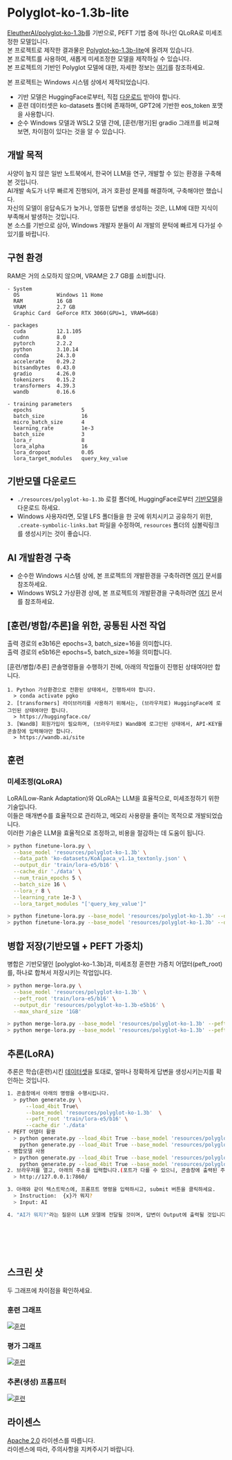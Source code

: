# Polyglot-ko-1.3b-lite

[EleutherAI/polyglot-ko-1.3b](https://huggingface.co/EleutherAI/polyglot-ko-1.3b/)를 기반으로, PEFT 기법 중에 하나인 QLoRA로 미세조정한 모델입니다.<br/>
본 프로젝트로 제작한 결과물은 [Polyglot-ko-1.3b-lite](https://huggingface.co/JoonkyuBest/polyglot-ko-1.3b-lite1.0)에 올려져 있습니다.<br/>
본 프로젝트를 사용하여, 새롭게 미세조정한 모델을 제작하실 수 있습니다.<br/>
본 프로젝트의 기반인 Polyglot 모델에 대한, 자세한 정보는 [여기](https://github.com/EleutherAI/polyglot)를 참조하세요.

본 프로젝트는 Windows 시스템 상에서 제작되었습니다.
- 기반 모델은 HuggingFace로부터, 직접 [다운로드](#기반모델-다운로드) 받아야 합니다.
- 훈련 데이터셋은 ko-datasets 폴더에 존재하며, GPT2에 기반한 eos_token 포맷을 사용합니다.
- 순수 Windows 모델과 WSL2 모델 간에, [훈련/평가]된 gradio 그래프를 비교해 보면, 차이점이 있다는 것을 알 수 있습니다.


## 개발 목적
사양이 높지 않은 일반 노트북에서, 한국어 LLM을 연구, 개발할 수 있는 환경을 구축해 본 것입니다.<br/>
AI개발 속도가 너무 빠르게 진행되어, 과거 호환성 문제를 해결하며, 구축해야만 했습니다.<br/>
자신의 모델이 응답속도가 늦거나, 엉뚱한 답변을 생성하는 것은, LLM에 대한 지식이 부족해서 발생하는 것입니다.<br/>
본 소스를 기반으로 삼아, Windows 개발자 분들이 AI 개발의 문턱에 빠르게 다가설 수 있기를 바랍니다.


## 구현 환경

RAM은 거의 소모하지 않으며, VRAM은 2.7 GB를 소비합니다.
```
- System
  OS            Windows 11 Home
  RAM           16 GB
  VRAM	        2.7 GB
  Graphic Card  GeForce RTX 3060(GPU=1, VRAM=6GB)

- packages
  cuda          12.1.105
  cudnn         8.0
  pytorch       2.2.2
  python        3.10.14
  conda         24.3.0
  accelerate    0.29.2
  bitsandbytes  0.43.0
  gradio        4.26.0
  tokenizers    0.15.2
  transformers  4.39.3
  wandb         0.16.6

- training parameters
  epochs                5
  batch_size            16
  micro_batch_size      4
  learning_rate         1e-3
  batch_size            3
  lora_r                8
  lora_alpha            16
  lora_dropout          0.05
  lora_target_modules   query_key_value
```


## 기반모델 다운로드
- `./resources/polyglot-ko-1.3b` 로컬 폴더에, HuggingFace로부터 [기반모델](https://huggingface.co/EleutherAI/polyglot-ko-1.3b/tree/main)을 다운로드 하세요.
- Windows 사용자라면, 모델 LFS 폴더들을 한 곳에 위치시키고 공유하기 위한, `.create-symbolic-links.bat` 파일을 수정하여, `resources` 폴더의 심볼릭링크를 생성시키는 것이 좋습니다.


## AI 개발환경 구축

- 순수한 Windows 시스템 상에, 본 프로젝트의 개발환경을 구축하려면 [여기](./INSTALL-Win.md) 문서를 참조하세요.
- Windows WSL2 가상환경 상에, 본 프로젝트의 개발환경을 구축하려면 [여기](./INSTALL-WSL.md) 문서를 참조하세요.


## [훈련/병합/추론]을 위한, 공통된 사전 작업
출력 경로의 e3b16은 epochs=3, batch_size=16을 의미합니다.<br/>
출력 경로의 e5b16은 epochs=5, batch_size=16을 의미합니다.

[훈련/병합/추론] 콘솔명령들을 수행하기 전에, 아래의 작업들이 진행된 상태여야만 합니다.
```
1. Python 가상환경으로 전환된 상태에서, 진행하셔야 합니다.
  > conda activate pgko
2. [transformers] 라이브러리를 사용하기 위해서는, (브라우저로) HuggingFace에 로그인된 상태여야만 합니다.
  > https://huggingface.co/
3. [WandB] 회원가입이 필요하며, (브라우저로) WandB에 로그인된 상태에서, API-KEY를 콘솔창에 입력해야만 합니다.
  > https://wandb.ai/site
```

## 훈련

### 미세조정(QLoRA)
LoRA(Low-Rank Adaptation)와 QLoRA는 LLM을 효율적으로, 미세조정하기 위한 기술입니다.<br/>
이들은 매개변수를 효율적으로 관리하고, 메모리 사용량을 줄이는 목적으로 개발되었습니다.<br/>
이러한 기술은 LLM을 효율적으로 조정하고, 비용을 절감하는 데 도움이 됩니다.

```bash
> python finetune-lora.py \
  --base_model 'resources/polyglot-ko-1.3b' \
  --data_path 'ko-datasets/KoAlpaca_v1.1a_textonly.json' \
  --output_dir 'train/lora-e5/b16' \
  --cache_dir './data' \
  --num_train_epochs 5 \
  --batch_size 16 \
  --lora_r 8 \
  --learning_rate 1e-3 \
  --lora_target_modules "['query_key_value']"

> python finetune-lora.py --base_model 'resources/polyglot-ko-1.3b' --data_path 'ko-datasets/KoAlpaca_v1.1a_textonly.json' --output_dir 'train/lora-e5/b16' --cache_dir './data' --num_train_epochs 5  --batch_size 16 --lora_r 8 --learning_rate 1e-3 --lora_target_modules "['query_key_value']"
> python finetune-lora.py --base_model 'resources/polyglot-ko-1.3b' --data_path 'ko-datasets/KoAlpaca_v1.1a_textonly.json' --output_dir 'train/lora-e3/b16' --cache_dir './data' --num_train_epochs 3  --batch_size 16 --lora_r 8 --learning_rate 1e-3 --lora_target_modules "['query_key_value']"
```


## 병합 저장(기반모델 + PEFT 가중치)
병합은 기반모델인 [polyglot-ko-1.3b]과, 미세조정 훈련한 가증치 어댑터(peft_root)를, 하나로 합쳐서 저장시키는 작업입니다.

```bash
> python merge-lora.py \
  --base_model 'resources/polyglot-ko-1.3b' \
  --peft_root 'train/lora-e5/b16' \
  --output_dir 'resources/polyglot-ko-1.3b-e5b16' \
  --max_shard_size '1GB'

> python merge-lora.py --base_model 'resources/polyglot-ko-1.3b' --peft_root 'train/lora-e5/b16' --output_dir 'resources/polyglot-ko-1.3b-e5b16' --max_shard_size '1GB'
> python merge-lora.py --base_model 'resources/polyglot-ko-1.3b' --peft_root 'train/lora-e3/b16' --output_dir 'resources/polyglot-ko-1.3b-e3b16' --max_shard_size '1GB'
```


## 추론(LoRA)
추론은 학습(훈련)시킨 [데이터셋](./ko-datasets/KoAlpaca_v1.1a_textonly.json)을 토대로, 얼마나 정확하게 답변을 생성시키는지를 확인하는 것입니다.

```bash
1. 콘솔창에서 아래의 명령을 수행시킵니다.
  > python generate.py \
      --load_4bit True\
      --base_model 'resources/polyglot-ko-1.3b'  \
      --peft_root 'train/lora-e5/b16' \
      --cache_dir './data'
- PEFT 어댑터 활용
  > python generate.py --load_4bit True --base_model 'resources/polyglot-ko-1.3b' --peft_root 'train/lora-e5/b16' --cache_dir './data'
    python generate.py --load_4bit True --base_model 'resources/polyglot-ko-1.3b' --peft_root 'train/lora-e3/b16' --cache_dir './data'
- 병합모델 사용
  > python generate.py --load_4bit True --base_model 'resources/polyglot-ko-1.3b-e5b16' --cache_dir './data'
    python generate.py --load_4bit True --base_model 'resources/polyglot-ko-1.3b-e3b16' --cache_dir './data'
2. 브라우저를 열고, 아래의 주소를 입력합니다.(포트가 다를 수 있으니, 콘솔창에 출력된 주소를 확인하세요.)
  > http://127.0.0.1:7860/

3. 아래와 같이 텍스트박스에, 프롬프트 명령을 입력하시고, submit 버튼을 클릭하세요.
  > Instruction:  {x}가 뭐지?
  > Input: AI

4. "AI가 뭐지?"라는 질문이 LLM 모델에 전달될 것이며, 답변이 Output에 출력될 것입니다.
```

<br/><br/>
------

## 스크린 샷
두 그래프에 차이점을 확인하세요.

### 훈련 그래프

[![훈련](./assets/gradio-train.png)](./assets/gradio-train.png)

### 평가 그래프

[![훈련](./assets/gradio-eval.png)](./assets/gradio-eval.png)

### 추론(생성) 프롬프터

[![훈련](./assets/prompter.png)](./assets/prompter.png)


## 라이센스

[Apache 2.0](./LICENSE) 라이센스를 따릅니다.<br/>
라이센스에 따라, 주의사항을 지켜주시기 바랍니다.
